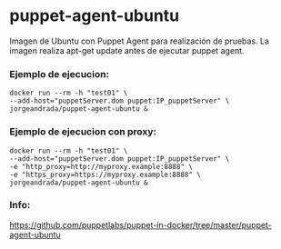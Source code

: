 # puppet-agent-ubuntu

Imagen de Ubuntu con Puppet Agent para realización de pruebas.
La imagen realiza apt-get update antes de ejecutar puppet agent.

### Ejemplo de ejecucion:

```shell
docker run --rm -h "test01" \
--add-host="puppetServer.dom puppet:IP_puppetServer" \
jorgeandrada/puppet-agent-ubuntu &
```

### Ejemplo de ejecucion con proxy:

```shell
docker run --rm -h "test01" \
--add-host="puppetServer.dom puppet:IP_puppetServer" \
-e "http_proxy=http://myproxy.example:8888" \
-e "https_proxy=https://myproxy.example:8888" \
jorgeandrada/puppet-agent-ubuntu &
```

### Info:

https://github.com/puppetlabs/puppet-in-docker/tree/master/puppet-agent-ubuntu
